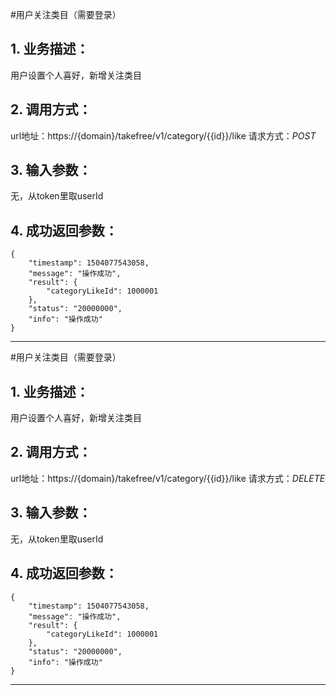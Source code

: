 #用户关注类目（需要登录）
## 1. 业务描述：
用户设置个人喜好，新增关注类目

## 2. 调用方式：
url地址：https://{domain}/takefree/v1/category/{{id}}/like
请求方式：*POST*

## 3. 输入参数：
无，从token里取userId

## 4. 成功返回参数：
```
{
    "timestamp": 1504077543058,
    "message": "操作成功",
    "result": {
        "categoryLikeId": 1000001
    },
    "status": "20000000",
    "info": "操作成功"
}
```
***

#用户关注类目（需要登录）
## 1. 业务描述：
用户设置个人喜好，新增关注类目

## 2. 调用方式：
url地址：https://{domain}/takefree/v1/category/{{id}}/like
请求方式：*DELETE*

## 3. 输入参数：
无，从token里取userId

## 4. 成功返回参数：
```
{
    "timestamp": 1504077543058,
    "message": "操作成功",
    "result": {
        "categoryLikeId": 1000001
    },
    "status": "20000000",
    "info": "操作成功"
}
```
***
